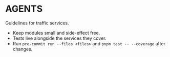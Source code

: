 # AGENTS

Guidelines for traffic services.

- Keep modules small and side-effect free.
- Tests live alongside the services they cover.
- Run `pre-commit run --files <files>` and `pnpm test -- --coverage` after changes.
